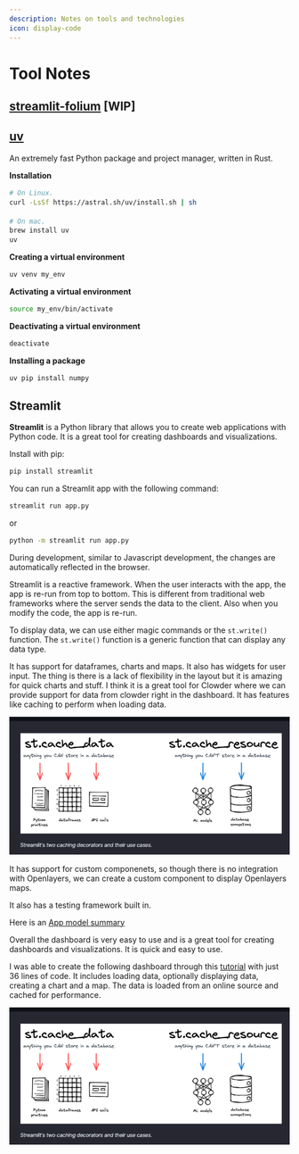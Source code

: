 ```yaml
---
description: Notes on tools and technologies
icon: display-code
---
```


# Tool Notes


## [streamlit-folium](https://folium.streamlit.app/) [WIP]



## [uv](https://github.com/astral-sh/uv) 

An extremely fast Python package and project manager, written in Rust.

**Installation**

```bash
# On Linux.
curl -LsSf https://astral.sh/uv/install.sh | sh

# On mac.
brew install uv
uv 
```

**Creating a virtual environment**

```bash
uv venv my_env
```

**Activating a virtual environment**

```bash
source my_env/bin/activate
```

**Deactivating a virtual environment**

```bash
deactivate
```

**Installing a package**

```bash
uv pip install numpy
```


## Streamlit

**Streamlit** is a Python library that allows you to create web applications with Python code. It is a great tool for creating dashboards and visualizations.

Install with pip:

```bash
pip install streamlit
```

You can run a Streamlit app with the following command:

```bash
streamlit run app.py
```

or 

```bash
python -m streamlit run app.py
```

During development, similar to Javascript development, the changes are automatically reflected in the browser.

Streamlit is a reactive framework. When the user interacts with the app, the app is re-run from top to bottom. This is different from traditional web frameworks where the server sends the data to the client. Also when you modify the code, the app is re-run.



To display data, we can use either magic commands or the `st.write()` function. The `st.write()` function is a generic function that can display any data type. 

It has support for dataframes, charts and maps. It also has widgets for user input.
The thing is there is a lack of flexibility in the layout but it is amazing for quick charts and stuff. I think it is a great tool for Clowder where we can provide support for data from clowder right in the dashboard. It has features like caching to perform when loading data.

![alt text](assets/images/tool_notes/image.png)

It has support for custom componenets, so though there is no integration with Openlayers, we can create a custom component to display Openlayers maps. 

It also has a testing framework built in.

Here is an [App model summary](https://docs.streamlit.io/get-started/fundamentals/summary)

Overall the dashboard is very easy to use and is a great tool for creating dashboards and visualizations. It is quick and easy to use.

I was able to create the following dashboard through this [tutorial](https://docs.streamlit.io/get-started/tutorials/create-an-app) with just 36 lines of code. It includes loading data, optionally displaying data, creating a chart and a map. The data is loaded from an online source and cached for performance.


![alt text](assets/images/tool_notes/image-1.png)